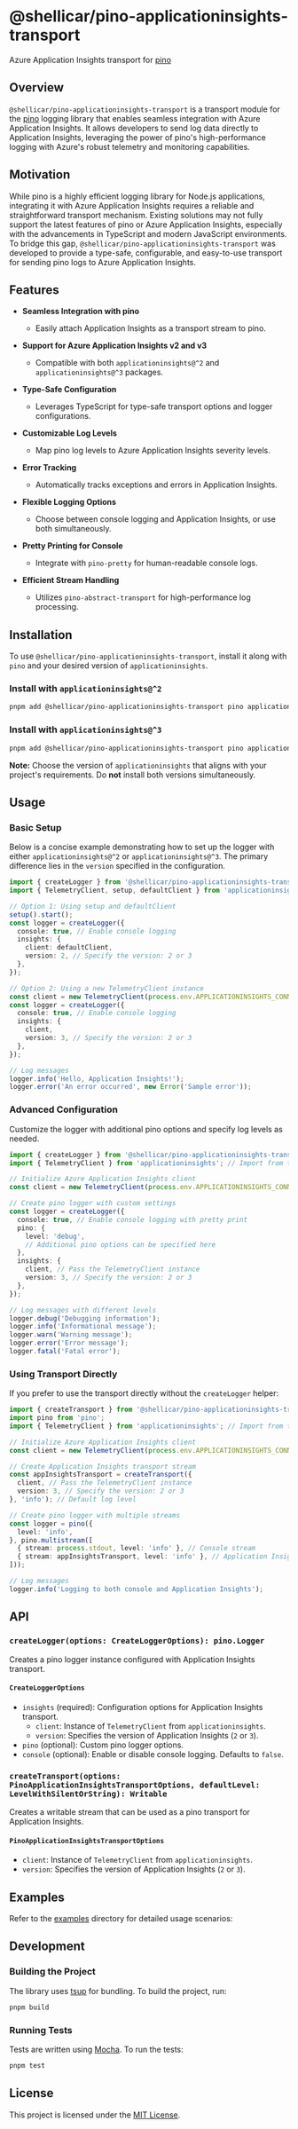# @shellicar/pino-applicationinsights-transport

Azure Application Insights transport for [pino](https://github.com/pinojs/pino)

## Overview

`@shellicar/pino-applicationinsights-transport` is a transport module for the [pino](https://github.com/pinojs/pino) logging library that enables seamless integration with Azure Application Insights. It allows developers to send log data directly to Application Insights, leveraging the power of pino's high-performance logging with Azure's robust telemetry and monitoring capabilities.

## Motivation

While pino is a highly efficient logging library for Node.js applications, integrating it with Azure Application Insights requires a reliable and straightforward transport mechanism. Existing solutions may not fully support the latest features of pino or Azure Application Insights, especially with the advancements in TypeScript and modern JavaScript environments. To bridge this gap, `@shellicar/pino-applicationinsights-transport` was developed to provide a type-safe, configurable, and easy-to-use transport for sending pino logs to Azure Application Insights.

## Features

- **Seamless Integration with pino**
  - Easily attach Application Insights as a transport stream to pino.
  
- **Support for Azure Application Insights v2 and v3**
  - Compatible with both `applicationinsights@^2` and `applicationinsights@^3` packages.
  
- **Type-Safe Configuration**
  - Leverages TypeScript for type-safe transport options and logger configurations.
  
- **Customizable Log Levels**
  - Map pino log levels to Azure Application Insights severity levels.
  
- **Error Tracking**
  - Automatically tracks exceptions and errors in Application Insights.
  
- **Flexible Logging Options**
  - Choose between console logging and Application Insights, or use both simultaneously.
  
- **Pretty Printing for Console**
  - Integrate with `pino-pretty` for human-readable console logs.
  
- **Efficient Stream Handling**
  - Utilizes `pino-abstract-transport` for high-performance log processing.

## Installation

To use `@shellicar/pino-applicationinsights-transport`, install it along with `pino` and your desired version of `applicationinsights`.

### Install with `applicationinsights@^2`

```bash
pnpm add @shellicar/pino-applicationinsights-transport pino applicationinsights@^2
```

### Install with `applicationinsights@^3`

```bash
pnpm add @shellicar/pino-applicationinsights-transport pino applicationinsights@^3
```
**Note:** Choose the version of `applicationinsights` that aligns with your project's requirements. Do **not** install both versions simultaneously.

## Usage

### Basic Setup

Below is a concise example demonstrating how to set up the logger with either `applicationinsights@^2` or `applicationinsights@^3`. The primary difference lies in the `version` specified in the configuration.

```typescript
import { createLogger } from '@shellicar/pino-applicationinsights-transport';
import { TelemetryClient, setup, defaultClient } from 'applicationinsights';

// Option 1: Using setup and defaultClient
setup().start();
const logger = createLogger({
  console: true, // Enable console logging
  insights: {
    client: defaultClient,
    version: 2, // Specify the version: 2 or 3
  },
});

// Option 2: Using a new TelemetryClient instance
const client = new TelemetryClient(process.env.APPLICATIONINSIGHTS_CONNECTION_STRING);
const logger = createLogger({
  console: true, // Enable console logging
  insights: {
    client,
    version: 3, // Specify the version: 2 or 3
  },
});

// Log messages
logger.info('Hello, Application Insights!');
logger.error('An error occurred', new Error('Sample error'));
```

### Advanced Configuration

Customize the logger with additional pino options and specify log levels as needed.

```typescript
import { createLogger } from '@shellicar/pino-applicationinsights-transport';
import { TelemetryClient } from 'applicationinsights'; // Import from the installed version

// Initialize Azure Application Insights client
const client = new TelemetryClient(process.env.APPLICATIONINSIGHTS_CONNECTION_STRING);

// Create pino logger with custom settings
const logger = createLogger({
  console: true, // Enable console logging with pretty print
  pino: {
    level: 'debug',
    // Additional pino options can be specified here
  },
  insights: {
    client, // Pass the TelemetryClient instance
    version: 3, // Specify the version: 2 or 3
  },
});

// Log messages with different levels
logger.debug('Debugging information');
logger.info('Informational message');
logger.warn('Warning message');
logger.error('Error message');
logger.fatal('Fatal error');
```

### Using Transport Directly

If you prefer to use the transport directly without the `createLogger` helper:

```typescript
import { createTransport } from '@shellicar/pino-applicationinsights-transport';
import pino from 'pino';
import { TelemetryClient } from 'applicationinsights'; // Import from the installed version

// Initialize Azure Application Insights client
const client = new TelemetryClient(process.env.APPLICATIONINSIGHTS_CONNECTION_STRING);

// Create Application Insights transport stream
const appInsightsTransport = createTransport({
  client, // Pass the TelemetryClient instance
  version: 3, // Specify the version: 2 or 3
}, 'info'); // Default log level

// Create pino logger with multiple streams
const logger = pino({
  level: 'info',
}, pino.multistream([
  { stream: process.stdout, level: 'info' }, // Console stream
  { stream: appInsightsTransport, level: 'info' }, // Application Insights stream
]));

// Log messages
logger.info('Logging to both console and Application Insights');
```

## API

### `createLogger(options: CreateLoggerOptions): pino.Logger`

Creates a pino logger instance configured with Application Insights transport.

#### `CreateLoggerOptions`

* `insights` (required): Configuration options for Application Insights transport.
  * `client`: Instance of `TelemetryClient` from `applicationinsights`.
  * `version`: Specifies the version of Application Insights (`2` or `3`).
* `pino` (optional): Custom pino logger options.
* `console` (optional): Enable or disable console logging. Defaults to `false`.

### `createTransport(options: PinoApplicationInsightsTransportOptions, defaultLevel: LevelWithSilentOrString): Writable`

Creates a writable stream that can be used as a pino transport for Application Insights.

#### `PinoApplicationInsightsTransportOptions`

* `client`: Instance of `TelemetryClient` from `applicationinsights`.
* `version`: Specifies the version of Application Insights (`2` or `3`).

## Examples

Refer to the [examples](./examples) directory for detailed usage scenarios:

## Development

### Building the Project

The library uses [tsup](https://github.com/egoist/tsup) for bundling. To build the project, run:

```bash
pnpm build
```

### Running Tests

Tests are written using [Mocha](https://github.com/mochajs/mocha). To run the tests:

```bash
pnpm test
```

## License

This project is licensed under the [MIT License](./LICENSE).
